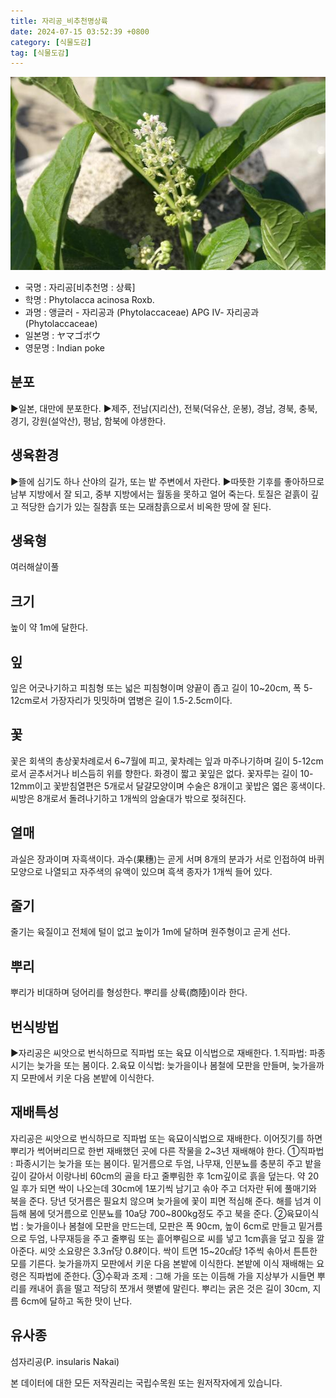 ```yaml
---
title: 자리공_비추천명상륙
date: 2024-07-15 03:52:39 +0800
category: [식물도감]
tag: [식물도감]
---
```




![자리공[비추천명 : 상륙]](/assets/img/fileUpload/plants/basic/Phytolaccaceae/Phytolacca/1589/1589_20160809165831892files_th2.jpg)
- 국명 : 자리공[비추천명 : 상륙]
- 학명 : Phytolacca acinosa Roxb.
- 과명 : 앵글러 - 자리공과 (Phytolaccaceae) APG Ⅳ- 자리공과 (Phytolaccaceae)
- 일본명 : ヤマゴボウ
- 영문명 : Indian poke


## 분포
▶일본, 대만에 분포한다.
▶제주, 전남(지리산), 전북(덕유산, 운봉), 경남, 경북, 충북, 경기, 강원(설악산), 평남, 함북에 야생한다.
## 생육환경
▶뜰에 심기도 하나 산야의 길가, 또는 밭 주변에서 자란다. 
▶따뜻한 기후를 좋아하므로 남부 지방에서 잘 되고, 중부 지방에서는 월동을 못하고 얼어 죽는다. 토질은 겉흙이 깊고 적당한 습기가 있는 질참흙 또는 모래참흙으로서 비옥한 땅에 잘 된다.
## 생육형
여러해살이풀 
## 크기
높이 약 1m에 달한다.
## 잎
잎은 어긋나기하고 피침형 또는 넓은 피침형이며 양끝이 좁고 길이 10~20cm, 폭 5-12cm로서 가장자리가 밋밋하며 엽병은 길이 1.5-2.5cm이다.
## 꽃
꽃은 회색의 총상꽃차례로서 6~7월에 피고, 꽃차례는 잎과 마주나기하며 길이 5-12cm로서 곧추서거나 비스듬히 위를 향한다. 화경이 짧고 꽃잎은 없다. 꽃자루는 길이 10-12mm이고 꽃받침열편은 5개로서 달걀모양이며 수술은 8개이고 꽃밥은 엷은 홍색이다. 씨방은 8개로서 돌려나기하고 1개씩의 암술대가 밖으로 젖혀진다.
## 열매
과실은 장과이며 자흑색이다. 과수(果穗)는 곧게 서며 8개의 분과가 서로 인접하여 바퀴모양으로 나열되고 자주색의 유액이 있으며 흑색 종자가 1개씩 들어 있다.
## 줄기
줄기는 육질이고 전체에 털이 없고 높이가 1m에 달하며 원주형이고 곧게 선다.
## 뿌리
뿌리가 비대하며 덩어리를 형성한다. 뿌리를 상륙(商陸)이라 한다.
## 번식방법
▶자리공은 씨앗으로 번식하므로 직파법 또는 육묘 이식법으로 재배한다. 
1.직파법: 파종시기는 늦가을 또는 봄이다. 
2.육묘 이식법: 늦가을이나 봄철에 모판을 만들며, 늦가을까지 모판에서 키운 다음 본밭에 이식한다.
## 재배특성
자리공은 씨앗으로 번식하므로 직파법 또는 육묘이식법으로 재배한다. 이어짓기를 하면 뿌리가 썩어버리므로 한번 재배했던 곳에 다른 작물을 2~3년 재배해야 한다. 
①직파법 : 파종시기는 늦가을 또는 봄이다. 밑거름으로 두엄, 나무재, 인분뇨를 충분히 주고 밭을 깊이 갈아서 이랑나비 60cm의 골을 타고 줄뿌림한 후 1cm깊이로 흙을 덮는다. 약 20일 후가 되면 싹이 나오는데 30cm에 1포기씩 남기고 솎아 주고 더자란 뒤에 풀매기와 북을 준다. 당년 덧거름은 필요치 않으며 늦가을에 꽃이 피면 적심해 준다. 해를 넘겨 이듬해 봄에 덧거름으로 인분뇨를 10a당 700~800kg정도 주고 북을 준다.
②육묘이식법 : 늦가을이나 봄철에 모판을 만드는데, 모판은 폭 90cm, 높이 6cm로 만들고 밑거름으로 두엄, 나무재등을 주고 줄뿌림 또는 흩어뿌림으로 씨를 넣고 1cm흙을 덮고 짚을 깔아준다. 씨앗 소요량은 3.3㎡당 0.8ℓ이다. 싹이 트면 15~20㎠당 1주씩 솎아서 튼튼한 모를 기른다. 늦가을까지 모판에서 키운 다음 본밭에 이식한다. 본밭에 이식 재배해는 요령은 직파법에 준한다.
③수확과 조제 : 그해 가을 또는 이듬해 가을 지상부가 시들면 뿌리를 캐내어 흙을 떨고 적당히 쪼개서 햇볕에 말린다. 뿌리는 굵은 것은 길이 30cm, 지름 6cm에 달하고 독한 맛이 난다.
## 유사종
섬자리공(P. insularis Nakai)






본 데이터에 대한 모든 저작권리는 국립수목원 또는 원저작자에게 있습니다.
